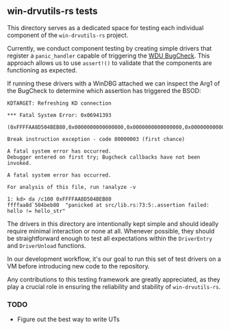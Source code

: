 ## win-drvutils-rs tests
This directory serves as a dedicated space for testing each individual component of the `win-drvutils-rs` project.

Currently, we conduct component testing by creating simple drivers that register a `panic_handler` capable of 
triggering the [WDU BugCheck](https://github.com/n4r1b/win-drvutils-rs/blob/master/src/lib.rs#L164-L184). This 
approach allows us to use `assert!()` to validate that the components are functioning as expected. 

If running these drivers with a WinDBG attached we can inspect the Arg1 of the BugCheck to determine which assertion 
has triggered the BSOD:

```
KDTARGET: Refreshing KD connection

*** Fatal System Error: 0x06941393
                       (0xFFFFAA8D504BEB80,0x0000000000000000,0x0000000000000000,0x0000000000000000)

Break instruction exception - code 80000003 (first chance)

A fatal system error has occurred.
Debugger entered on first try; Bugcheck callbacks have not been invoked.

A fatal system error has occurred.

For analysis of this file, run !analyze -v

1: kd> da /c100 0xFFFFAA8D504BEB80
ffffaa8d`504beb80  "panicked at src/lib.rs:73:5:.assertion failed: hello != hello_str"
```

The drivers in this directory are intentionally kept simple and should ideally require minimal interaction or none 
at all. Whenever possible, they should be straightforward enough to test all expectations within the `DriverEntry` 
and `DriverUnload` functions.

In our development workflow, it's our goal to run this set of test drivers on a VM before introducing new code to the repository.

Any contributions to this testing framework are greatly appreciated, as they play a crucial role in ensuring the 
reliability and stability of `win-drvutils-rs`.

### TODO
- Figure out the best way to write UTs
